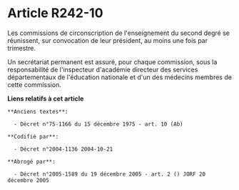 # Article R242-10

Les commissions de circonscription de l'enseignement du second degré se réunissent, sur convocation de leur président, au
moins une fois par trimestre.

Un secrétariat permanent est assuré, pour chaque commission, sous la responsabilité de l'inspecteur d'académie directeur des
services départementaux de l'éducation nationale et d'un des médecins membres de cette commission.

**Liens relatifs à cet article**

	**Anciens textes**:

	  - Décret n°75-1166 du 15 décembre 1975 - art. 10 (Ab)

	**Codifié par**:

	  - Décret n°2004-1136 2004-10-21

	**Abrogé par**:

	  - Décret n°2005-1589 du 19 décembre 2005 - art. 2 () JORF 20 décembre 2005
